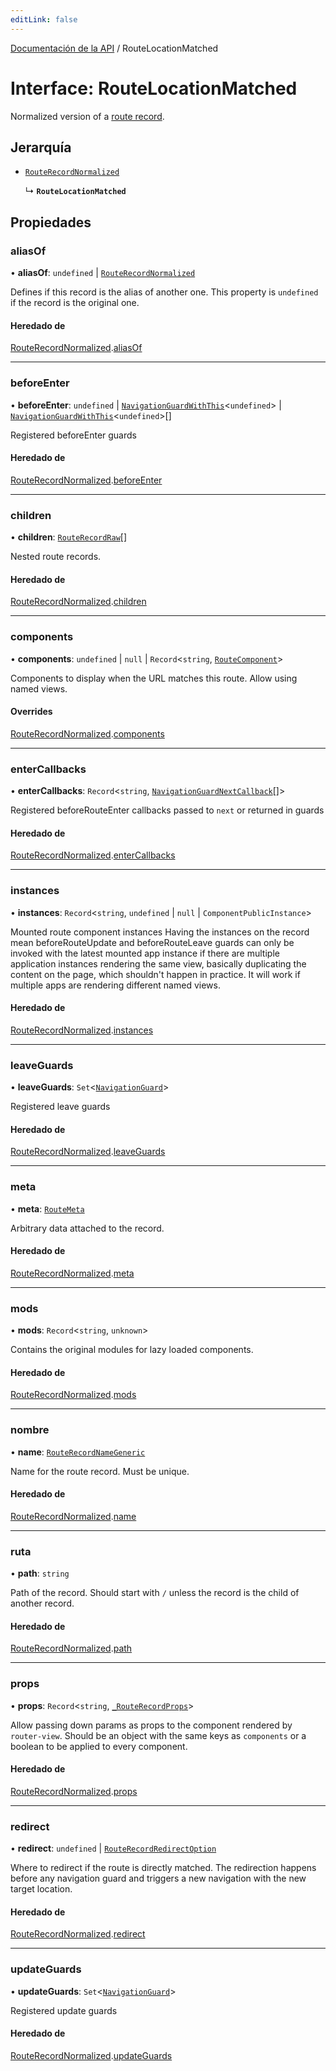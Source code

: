 ```yaml
---
editLink: false
---
```


[Documentación de la API](../index.md) / RouteLocationMatched

# Interface: RouteLocationMatched

Normalized version of a [route record](../index.md#RouteRecord).

## Jerarquía

- [`RouteRecordNormalized`](RouteRecordNormalized.md)

  ↳ **`RouteLocationMatched`**

## Propiedades

### aliasOf

• **aliasOf**: `undefined` \| [`RouteRecordNormalized`](RouteRecordNormalized.md)

Defines if this record is the alias of another one. This property is
`undefined` if the record is the original one.

#### Heredado de

[RouteRecordNormalized](RouteRecordNormalized.md).[aliasOf](RouteRecordNormalized.md#aliasOf)

---

### beforeEnter

• **beforeEnter**: `undefined` \| [`NavigationGuardWithThis`](NavigationGuardWithThis.md)\<`undefined`\> \| [`NavigationGuardWithThis`](NavigationGuardWithThis.md)\<`undefined`\>[]

Registered beforeEnter guards

#### Heredado de

[RouteRecordNormalized](RouteRecordNormalized.md).[beforeEnter](RouteRecordNormalized.md#beforeEnter)

---

### children

• **children**: [`RouteRecordRaw`](../index.md#RouteRecordRaw)[]

Nested route records.

#### Heredado de

[RouteRecordNormalized](RouteRecordNormalized.md).[children](RouteRecordNormalized.md#children)

---

### components

• **components**: `undefined` \| `null` \| `Record`\<`string`, [`RouteComponent`](../index.md#RouteComponent)\>

Components to display when the URL matches this route. Allow using named views.

#### Overrides

[RouteRecordNormalized](RouteRecordNormalized.md).[components](RouteRecordNormalized.md#components)

---

### enterCallbacks

• **enterCallbacks**: `Record`\<`string`, [`NavigationGuardNextCallback`](../index.md#NavigationGuardNextCallback)[]\>

Registered beforeRouteEnter callbacks passed to `next` or returned in guards

#### Heredado de

[RouteRecordNormalized](RouteRecordNormalized.md).[enterCallbacks](RouteRecordNormalized.md#enterCallbacks)

---

### instances

• **instances**: `Record`\<`string`, `undefined` \| `null` \| `ComponentPublicInstance`\>

Mounted route component instances
Having the instances on the record mean beforeRouteUpdate and
beforeRouteLeave guards can only be invoked with the latest mounted app
instance if there are multiple application instances rendering the same
view, basically duplicating the content on the page, which shouldn't happen
in practice. It will work if multiple apps are rendering different named
views.

#### Heredado de

[RouteRecordNormalized](RouteRecordNormalized.md).[instances](RouteRecordNormalized.md#instances)

---

### leaveGuards

• **leaveGuards**: `Set`\<[`NavigationGuard`](NavigationGuard.md)\>

Registered leave guards

#### Heredado de

[RouteRecordNormalized](RouteRecordNormalized.md).[leaveGuards](RouteRecordNormalized.md#leaveGuards)

---

### meta

• **meta**: [`RouteMeta`](RouteMeta.md)

Arbitrary data attached to the record.

#### Heredado de

[RouteRecordNormalized](RouteRecordNormalized.md).[meta](RouteRecordNormalized.md#meta)

---

### mods

• **mods**: `Record`\<`string`, `unknown`\>

Contains the original modules for lazy loaded components.

#### Heredado de

[RouteRecordNormalized](RouteRecordNormalized.md).[mods](RouteRecordNormalized.md#mods)

---

### nombre

• **name**: [`RouteRecordNameGeneric`](../index.md#RouteRecordNameGeneric)

Name for the route record. Must be unique.

#### Heredado de

[RouteRecordNormalized](RouteRecordNormalized.md).[name](RouteRecordNormalized.md#name)

---

### ruta

• **path**: `string`

Path of the record. Should start with `/` unless the record is the child of
another record.

#### Heredado de

[RouteRecordNormalized](RouteRecordNormalized.md).[path](RouteRecordNormalized.md#path)

---

### props

• **props**: `Record`\<`string`, [`_RouteRecordProps`](../index.md#_RouteRecordProps)\>

Allow passing down params as props to the component rendered by
`router-view`. Should be an object with the same keys as `components` or a
boolean to be applied to every component.

#### Heredado de

[RouteRecordNormalized](RouteRecordNormalized.md).[props](RouteRecordNormalized.md#props)

---

### redirect

• **redirect**: `undefined` \| [`RouteRecordRedirectOption`](../index.md#RouteRecordRedirectOption)

Where to redirect if the route is directly matched. The redirection happens
before any navigation guard and triggers a new navigation with the new
target location.

#### Heredado de

[RouteRecordNormalized](RouteRecordNormalized.md).[redirect](RouteRecordNormalized.md#redirect)

---

### updateGuards

• **updateGuards**: `Set`\<[`NavigationGuard`](NavigationGuard.md)\>

Registered update guards

#### Heredado de

[RouteRecordNormalized](RouteRecordNormalized.md).[updateGuards](RouteRecordNormalized.md#updateGuards)
